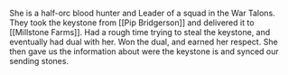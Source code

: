 She is a half-orc blood hunter and Leader of a squad in the War Talons. They took the keystone from [[Pip Bridgerson]] and delivered it to [[Millstone Farms]]. Had a rough time trying to steal the keystone, and eventually had dual with her. Won the dual, and earned her respect. She then gave us the information about were the keystone is and synced our sending stones.